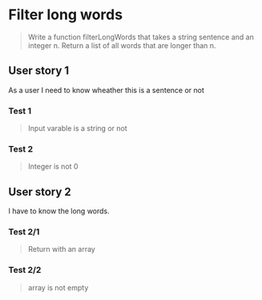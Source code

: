 # Filter long words

> Write a function filterLongWords that takes a string sentence and an integer n.
> Return a list of all words that are longer than n.

## User story 1

As a user I need to know wheather this is a sentence or not

### Test 1

> Input varable is a string or not

### Test 2

> Integer is not 0

## User story 2

I have to know the long words.

### Test 2/1

> Return with an array

### Test 2/2

> array is not empty
